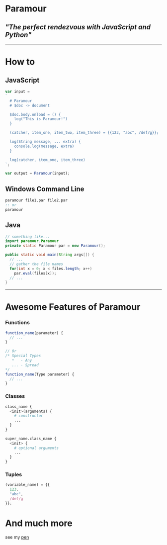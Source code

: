 # Paramour
## _"The perfect rendezvous with JavaScript and Python"_
----
# How to
## JavaScript
```js
var input =
`
  # Paramour
  # $doc -> document

  $doc.body.onload = () {
    log("This is Paramour!")
  }

  (catcher, item_one, item_two, item_three) = {{123, "abc", /def/g}};

  log(String message, ... extra) {
    console.log(message, extra)
  }

  log(catcher, item_one, item_three)
`;

var output = Paramour(input);
```

## Windows Command Line
```bat
paramour file1.par file2.par
:: or
paramour
```

## Java
```java
// something like...
import paramour.Paramour
private static Paramour par = new Paramour();

public static void main(String args[]) {
  // ...
  // gather the file names
  for(int x = 0; x < files.length; x++)
    par.eval(files[x]);
  // ...
}
```
----
# Awesome Features of Paramour
### Functions
```javascript
function_name(parameter) {
  // ...
}

// Or
/* Special Types
   *   - Any
   ... - Spread
*/
function_name(Type parameter) {
  // ...
}
```

### Classes
```python
class_name {
  <init>(arguments) {
    # constructor
    ...
  }
}

super_name.class_name {
  <init> {
    # optional arguments
    ...
  }
}
```

### Tuples
```javascript
(variable_name) = {{
  123,
  "abc",
  /def/g
}};
```

# And much more
see my [pen](http://codepen.io/Ephellon/pen/XKPVgw)
